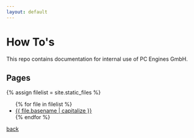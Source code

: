 ```yaml
---
layout: default
---
```

# How To's

This repo contains documentation for internal use of PC Engines GmbH.

## Pages

{% assign filelist = site.static_files  %}
<ul>
  {% for file in filelist %}
      <li><a href="{{ site.baseurl }}{{ file.basename | append: '.html' }}">{{ file.basename | capitalize }}</a></li>
  {% endfor %}
</ul>


[back](../)
